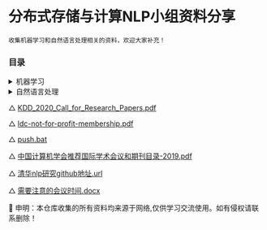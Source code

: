 # 分布式存储与计算NLP小组资料分享
	收集机器学习和自然语言处理相关的资料，欢迎大家补充！

### 目录
<details>
<summary>机器学习</summary>

- [机器学习](./机器学习)
<details>
<summary>ppt</summary>

- [ppt](./机器学习/ppt)
- [【华为云人工智能大赛·垃圾分类挑战杯】决赛答辩视频&PPT.txt](./机器学习/ppt/【华为云人工智能大赛·垃圾分类挑战杯】决赛答辩视频&PPT.txt)
</details>

<details>
<summary>书籍</summary>

- [书籍](./机器学习/书籍)
- [A神经网络与深度学习.pdf](./机器学习/书籍/A神经网络与深度学习.pdf)
- [B机器学习(西瓜书)_周志华-中文-2016.pdf](./机器学习/书籍/B机器学习(西瓜书)_周志华-中文-2016.pdf)
- [B模式识别和机器学习PRML_伯克利教授中文翻译版.pdf](./机器学习/书籍/B模式识别和机器学习PRML_伯克利教授中文翻译版.pdf)
- [Complex Valued Neural Networks.pdf](./机器学习/书籍/Complex%20Valued%20Neural%20Networks.pdf)
- [MLY-zh-cn.pdf](./机器学习/书籍/MLY-zh-cn.pdf)
</details>

<details>
<summary>论文</summary>

- [论文](./机器学习/论文)
- [gcn](./机器学习/论文/gcn)
	- [图卷积ppt.pdf](./机器学习/论文/gcn/图卷积ppt.pdf)
	- [第一代gcn.pdf](./机器学习/论文/gcn/第一代gcn.pdf)
	- [第一代gcn的应用.pdf](./机器学习/论文/gcn/第一代gcn的应用.pdf)
	- [第三代gcn.pdf](./机器学习/论文/gcn/第三代gcn.pdf)
	- [第二代gcn.pdf](./机器学习/论文/gcn/第二代gcn.pdf)
- [ICLR、ICML相关论文](./机器学习/论文/ICLR、ICML相关论文)
	- [CCL2019最佳](./机器学习/论文/ICLR、ICML相关论文/CCL2019最佳)
	- [ICLR2019](./机器学习/论文/ICLR、ICML相关论文/ICLR2019)
	- [ICML2019](./机器学习/论文/ICLR、ICML相关论文/ICML2019)
- [wassertein距离](./机器学习/论文/wassertein距离)
	- [Opt.pdf](./机器学习/论文/wassertein距离/Opt.pdf)
	- [从Wasserstein距离、对偶理论到WGAN - 科学空间_Scientific Spaces_files](./机器学习/论文/wassertein距离/从Wasserstein距离、对偶理论到WGAN%20-%20科学空间_Scientific%20Spaces_files)
- [傅里叶与AI](./机器学习/论文/傅里叶与AI)
	- [2006_-_A_spectral_analysis_of_function_composition.pdf](./机器学习/论文/傅里叶与AI/2006_-_A_spectral_analysis_of_function_composition.pdf)
- [核方法](./机器学习/论文/核方法)
	- [CCA](./机器学习/论文/核方法/CCA)
- [模型融合](./机器学习/论文/模型融合)
	- [Distilling the Knowledge in a Neural Network.pdf](./机器学习/论文/模型融合/Distilling%20the%20Knowledge%20in%20a%20Neural%20Network.pdf)
- [水文（增强信心）](./机器学习/论文/水文（增强信心）)
	- [envent detection without tagger.pdf](./机器学习/论文/水文（增强信心）/envent%20detection%20without%20tagger.pdf)
	- [Wei_Building_Detail-Sensitive_Semantic_Segmentation_Networks_With_Polynomial_Pooling_CVPR_2019_paper.pdf](./机器学习/论文/水文（增强信心）/Wei_Building_Detail-Sensitive_Semantic_Segmentation_Networks_With_Polynomial_Pooling_CVPR_2019_paper.pdf)
- [玄学](./机器学习/论文/玄学)
	- [iclr2019.docx](./机器学习/论文/玄学/iclr2019.docx)
- [生成式](./机器学习/论文/生成式)
	- [2c08e95382ff57877dd41672f4dedae7057262c0.svg](./机器学习/论文/生成式/2c08e95382ff57877dd41672f4dedae7057262c0.svg)
	- [Convolution_of_spiky_function_with_box2.gif](./机器学习/论文/生成式/Convolution_of_spiky_function_with_box2.gif)
	- [gan.pdf](./机器学习/论文/生成式/gan.pdf)
	- [gan与半监督.pdf](./机器学习/论文/生成式/gan与半监督.pdf)
	- [gumbel.url](./机器学习/论文/生成式/gumbel.url)
	- [Open Domain Event Extraction Using Neural Latent V.docx](./机器学习/论文/生成式/Open%20Domain%20Event%20Extraction%20Using%20Neural%20Latent%20V.docx)
	- [vae tutioal.pdf](./机器学习/论文/生成式/vae%20tutioal.pdf)
	- [vae tutioal_translate.pdf](./机器学习/论文/生成式/vae%20tutioal_translate.pdf)
	- [vae原文.pdf](./机器学习/论文/生成式/vae原文.pdf)
	- [复值生成网络.pdf](./机器学习/论文/生成式/复值生成网络.pdf)
- [网络部件或训练策略](./机器学习/论文/网络部件或训练策略)
	- [B batch-normalization.pdf](./机器学习/论文/网络部件或训练策略/B%20batch-normalization.pdf)
	- [C mixup数据增强.pdf](./机器学习/论文/网络部件或训练策略/C%20mixup数据增强.pdf)
	- [C 余弦退火热启动.pdf](./机器学习/论文/网络部件或训练策略/C%20余弦退火热启动.pdf)
	- [label—smoothing.pdf](./机器学习/论文/网络部件或训练策略/label—smoothing.pdf)
	- [mixup.pdf](./机器学习/论文/网络部件或训练策略/mixup.pdf)
- [胶囊网络](./机器学习/论文/胶囊网络)
	- [胶囊网络.pdf](./机器学习/论文/胶囊网络/胶囊网络.pdf)
	- [胶囊网络笔记.docx](./机器学习/论文/胶囊网络/胶囊网络笔记.docx)
- [计算机视觉模型](./机器学习/论文/计算机视觉模型)
	- [A effcientnet.pdf](./机器学习/论文/计算机视觉模型/A%20effcientnet.pdf)
	- [C 残差网络.pdf](./机器学习/论文/计算机视觉模型/C%20残差网络.pdf)
	- [Convolutional_Block_Attention_Module.pdf](./机器学习/论文/计算机视觉模型/Convolutional_Block_Attention_Module.pdf)
	- [resnext-instragram-wsl.pdf](./机器学习/论文/计算机视觉模型/resnext-instragram-wsl.pdf)
	- [Squeeze-and-Excitation Networks.pdf](./机器学习/论文/计算机视觉模型/Squeeze-and-Excitation%20Networks.pdf)
- [降维](./机器学习/论文/降维)
	- [2276-stochastic-neighbor-embedding.pdf](./机器学习/论文/降维/2276-stochastic-neighbor-embedding.pdf)
	- [链接.txt](./机器学习/论文/降维/链接.txt)
</details>

</details>

<details>
<summary>自然语言处理</summary>

- [自然语言处理](./自然语言处理)
<details>
<summary>书籍</summary>

- [书籍](./自然语言处理/书籍)
- [edbook_oct162019.pdf](./自然语言处理/书籍/edbook_oct162019.pdf)
- [speech and language processing.pdf](./自然语言处理/书籍/speech%20and%20language%20processing.pdf)
- [Speech and Language Processingch9.pdf](./自然语言处理/书籍/Speech%20and%20Language%20Processingch9.pdf)
</details>

<details>
<summary>论文</summary>

- [论文](./自然语言处理/论文)
- [A网络模型](./自然语言处理/论文/A网络模型)
	- [A Attention is all your need.pdf](./自然语言处理/论文/A网络模型/A%20Attention%20is%20all%20your%20need.pdf)
	- [A BERT.pdf](./自然语言处理/论文/A网络模型/A%20BERT.pdf)
	- [A roberta.pdf](./自然语言处理/论文/A网络模型/A%20roberta.pdf)
	- [B ELECTRA PPT.pdf](./自然语言处理/论文/A网络模型/B%20ELECTRA%20PPT.pdf)
	- [B ELECTRA.pdf](./自然语言处理/论文/A网络模型/B%20ELECTRA.pdf)
	- [B ELMO.pdf](./自然语言处理/论文/A网络模型/B%20ELMO.pdf)
	- [B seq2seq.pdf](./自然语言处理/论文/A网络模型/B%20seq2seq.pdf)
	- [B xlnet.pdf](./自然语言处理/论文/A网络模型/B%20xlnet.pdf)
	- [BERT.pdf](./自然语言处理/论文/A网络模型/BERT.pdf)
	- [C cnm.pdf](./自然语言处理/论文/A网络模型/C%20cnm.pdf)
	- [freelb.docx](./自然语言处理/论文/A网络模型/freelb.docx)
	- [freelb_roberta.pdf](./自然语言处理/论文/A网络模型/freelb_roberta.pdf)
	- [gpt2.pdf](./自然语言处理/论文/A网络模型/gpt2.pdf)
	- [t5.pdf](./自然语言处理/论文/A网络模型/t5.pdf)
	- [tinybert bert与蒸馏学习.pdf](./自然语言处理/论文/A网络模型/tinybert%20bert与蒸馏学习.pdf)
	- [深度预训练模型总结.docx](./自然语言处理/论文/A网络模型/深度预训练模型总结.docx)
- [B多任务学习类](./自然语言处理/论文/B多任务学习类)
	- [A Emotion-Cause Pair Extraction.pdf](./自然语言处理/论文/B多任务学习类/A%20Emotion-Cause%20Pair%20Extraction.pdf)
	- [AnInteractiveMulti-TaskLearningNetworkforEnd-to-End Aspect-BasedSentimentAnalysis.pdf](./自然语言处理/论文/B多任务学习类/AnInteractiveMulti-TaskLearningNetworkforEnd-to-End%20Aspect-BasedSentimentAnalysis.pdf)
	- [B AdversarialTransferLearningforChineseNamedEntityRecognition withSelf-AttentionMechanism.pdf](./自然语言处理/论文/B多任务学习类/B%20AdversarialTransferLearningforChineseNamedEntityRecognition%20withSelf-AttentionMechanism.pdf)
	- [B CommonSense QA.pdf](./自然语言处理/论文/B多任务学习类/B%20CommonSense%20QA.pdf)
	- [B 海量多语言迁移学习.pdf](./自然语言处理/论文/B多任务学习类/B%20海量多语言迁移学习.pdf)
	- [HierarchicalFeatureFusionNetwork withLocalandGlobalPerspectivesforMultimodalAffectiveComputing.pdf](./自然语言处理/论文/B多任务学习类/HierarchicalFeatureFusionNetwork%20withLocalandGlobalPerspectivesforMultimodalAffectiveComputing.pdf)
	- [Label-awareDoubleTransferLearningforCross-Specialty MedicalNamedEntityRecognition.pdf](./自然语言处理/论文/B多任务学习类/Label-awareDoubleTransferLearningforCross-Specialty%20MedicalNamedEntityRecognition.pdf)
	- [MELD A Multimodal Multi-Party Dataset.pdf](./自然语言处理/论文/B多任务学习类/MELD%20A%20Multimodal%20Multi-Party%20Dataset.pdf)
	- [Multi-Task Learning for Coherence Modeling.pdf](./自然语言处理/论文/B多任务学习类/Multi-Task%20Learning%20for%20Coherence%20Modeling.pdf)
	- [Multi-Task Networks With Universe, Group, and Task Feature Learning.pdf](./自然语言处理/论文/B多任务学习类/Multi-Task%20Networks%20With%20Universe,%20Group,%20and%20Task%20Feature%20Learning.pdf)
	- [Multimodal and Multi-view Models for Emotion Recognition.pdf](./自然语言处理/论文/B多任务学习类/Multimodal%20and%20Multi-view%20Models%20for%20Emotion%20Recognition.pdf)
- [Cnlp基础](./自然语言处理/论文/Cnlp基础)
	- [A Lightweight Recurrent Network for Sequence Modeling.pdf](./自然语言处理/论文/Cnlp基础/A%20Lightweight%20Recurrent%20Network%20for%20Sequence%20Modeling.pdf)
	- [A ORDERED NEURONS.pdf](./自然语言处理/论文/Cnlp基础/A%20ORDERED%20NEURONS.pdf)
	- [A修复训练与推断的误差.pdf](./自然语言处理/论文/Cnlp基础/A修复训练与推断的误差.pdf)
	- [C auto phrase.pdf](./自然语言处理/论文/Cnlp基础/C%20auto%20phrase.pdf)
	- [C Weneedtotalkaboutstandardsplits.pdf](./自然语言处理/论文/Cnlp基础/C%20Weneedtotalkaboutstandardsplits.pdf)
	- [C 远程监督.pdf](./自然语言处理/论文/Cnlp基础/C%20远程监督.pdf)
	- [Classification and Clustering of Arguments with.pdf](./自然语言处理/论文/Cnlp基础/Classification%20and%20Clustering%20of%20Arguments%20with.pdf)
	- [深度学习中分词对中文是否重要.pdf](./自然语言处理/论文/Cnlp基础/深度学习中分词对中文是否重要.pdf)
- [C事件检测](./自然语言处理/论文/C事件检测)
	- [ACL论文笔记](./自然语言处理/论文/C事件检测/ACL论文笔记)
	- [docuemnt level ee](./自然语言处理/论文/C事件检测/docuemnt%20level%20ee)
	- [gan与事件检测](./自然语言处理/论文/C事件检测/gan与事件检测)
	- [gcn ee](./自然语言处理/论文/C事件检测/gcn%20ee)
	- [joint ee](./自然语言处理/论文/C事件检测/joint%20ee)
	- [Naacl2019事件检测论文.md](./自然语言处理/论文/C事件检测/Naacl2019事件检测论文.md)
	- [vae事件检测](./自然语言处理/论文/C事件检测/vae事件检测)
	- [ZSL](./自然语言处理/论文/C事件检测/ZSL)
	- [事件检测数据集](./自然语言处理/论文/C事件检测/事件检测数据集)
	- [事件检测通用笔记.doc](./自然语言处理/论文/C事件检测/事件检测通用笔记.doc)
	- [多语言学习](./自然语言处理/论文/C事件检测/多语言学习)
	- [常用靶子（经典模型）](./自然语言处理/论文/C事件检测/常用靶子（经典模型）)
	- [损失函数与训练方法或trick](./自然语言处理/论文/C事件检测/损失函数与训练方法或trick)
	- [新建文件夹](./自然语言处理/论文/C事件检测/新建文件夹)
	- [注意力（模块注意力）](./自然语言处理/论文/C事件检测/注意力（模块注意力）)
	- [深度学习或pooling改善](./自然语言处理/论文/C事件检测/深度学习或pooling改善)
	- [预训练模型事件生成](./自然语言处理/论文/C事件检测/预训练模型事件生成)
	- [预训练模型用于事件生成与检测](./自然语言处理/论文/C事件检测/预训练模型用于事件生成与检测)
- [GAN与nlp](./自然语言处理/论文/GAN与nlp)
	- [DistillingDiscriminationandGeneralizationKnowledgeforEvent Detectionvia ∆-RepresentationLearning.pdf](./自然语言处理/论文/GAN与nlp/DistillingDiscriminationandGeneralizationKnowledgeforEvent%20Detectionvia%20∆-RepresentationLearning.pdf)
- [LDA](./自然语言处理/论文/LDA)
	- [A Hybrid Document Feature Extraction Method Using Latent Dirichlet Allocation and Word2Vec(2016).pdf](./自然语言处理/论文/LDA/A%20Hybrid%20Document%20Feature%20Extraction%20Method%20Using%20Latent%20Dirichlet%20Allocation%20and%20Word2Vec(2016).pdf)
	- [An improved ant algorithm with LDA-based representation for text document clustering(2017).pdf](./自然语言处理/论文/LDA/An%20improved%20ant%20algorithm%20with%20LDA-based%20representation%20for%20text%20document%20clustering(2017).pdf)
	- [AUTOENCODING VARIATIONAL INFERENCE FOR TOPIC MODELS.pdf](./自然语言处理/论文/LDA/AUTOENCODING%20VARIATIONAL%20INFERENCE%20FOR%20TOPIC%20MODELS.pdf)
	- [CitationLDA++_An Extension of LDA for Discovering Topics in Document Network(2018).pdf](./自然语言处理/论文/LDA/CitationLDA++_An%20Extension%20of%20LDA%20for%20Discovering%20Topics%20in%20Document%20Network(2018).pdf)
	- [Clustering with Probabilistic Topic Models on Arabic Texts(2016).pdf](./自然语言处理/论文/LDA/Clustering%20with%20Probabilistic%20Topic%20Models%20on%20Arabic%20Texts(2016).pdf)
	- [Fast Collapsed Gibbs Sampling For Latent Dirichlet Allocation(KDD,2008).pdf](./自然语言处理/论文/LDA/Fast%20Collapsed%20Gibbs%20Sampling%20For%20Latent%20Dirichlet%20Allocation(KDD,2008).pdf)
	- [Latent Dirichlet Allocation.pdf](./自然语言处理/论文/LDA/Latent%20Dirichlet%20Allocation.pdf)
	- [LDA Meets Word2Vec_A Novel Model for Academic Abstract Clustering(2018).pdf](./自然语言处理/论文/LDA/LDA%20Meets%20Word2Vec_A%20Novel%20Model%20for%20Academic%20Abstract%20Clustering(2018).pdf)
	- [LDA.lnk](./自然语言处理/论文/LDA/LDA.lnk)
	- [Learning to Classify Short and Sparse Text Web with Hidden Topics from Large-scale Data Collections(2008).pdf](./自然语言处理/论文/LDA/Learning%20to%20Classify%20Short%20and%20Sparse%20Text%20Web%20with%20Hidden%20Topics%20from%20Large-scale%20Data%20Collections(2008).pdf)
	- [MPI-OpenMP hybrid parallel inference for Latent Dirichlet Allocation(2011).pdf](./自然语言处理/论文/LDA/MPI-OpenMP%20hybrid%20parallel%20inference%20for%20Latent%20Dirichlet%20Allocation(2011).pdf)
	- [notes](./自然语言处理/论文/LDA/notes)
	- [refs of [An improved ant algorithm...]](./自然语言处理/论文/LDA/refs%20of%20[An%20improved%20ant%20algorithm...])
	- [Streaming-LDA_A Copula-based Approach to Modeling Topic Dependencies in Document Streams(KDD,2016).pdf](./自然语言处理/论文/LDA/Streaming-LDA_A%20Copula-based%20Approach%20to%20Modeling%20Topic%20Dependencies%20in%20Document%20Streams(KDD,2016).pdf)
- [text2sql](./自然语言处理/论文/text2sql)
	- [text2sql.pdf](./自然语言处理/论文/text2sql/text2sql.pdf)
- [主题模型](./自然语言处理/论文/主题模型)
	- [AUTOENCODING VARIATIONAL INFERENCE FOR TOPIC MODELS.pdf](./自然语言处理/论文/主题模型/AUTOENCODING%20VARIATIONAL%20INFERENCE%20FOR%20TOPIC%20MODELS.pdf)
- [多粒度与非常规粒度策略](./自然语言处理/论文/多粒度与非常规粒度策略)
	- [Exact Hard Monotonic Attention for Character-Level Transduction.pdf](./自然语言处理/论文/多粒度与非常规粒度策略/Exact%20Hard%20Monotonic%20Attention%20for%20Character-Level%20Transduction.pdf)
	- [Multi-Grained Named Entity Recognition.pdf](./自然语言处理/论文/多粒度与非常规粒度策略/Multi-Grained%20Named%20Entity%20Recognition.pdf)
	- [NeuralFine-GrainedEntityTypeClassiﬁcation withHierarchy-AwareLoss.pdf](./自然语言处理/论文/多粒度与非常规粒度策略/NeuralFine-GrainedEntityTypeClassiﬁcation%20withHierarchy-AwareLoss.pdf)
- [奇招](./自然语言处理/论文/奇招)
	- [beam serch RNNG.pdf](./自然语言处理/论文/奇招/beam%20serch%20RNNG.pdf)
	- [ChID A Large-scale Chinese IDiom Dataset for Cloze Test.pdf](./自然语言处理/论文/奇招/ChID%20A%20Large-scale%20Chinese%20IDiom%20Dataset%20for%20Cloze%20Test.pdf)
	- [cnm.pdf](./自然语言处理/论文/奇招/cnm.pdf)
	- [Cost-sensitiveRegularizationforLabelConfusion-awareEventDetection.pdf](./自然语言处理/论文/奇招/Cost-sensitiveRegularizationforLabelConfusion-awareEventDetection.pdf)
	- [Improved Zero-shot Neural Machine Translation.pdf](./自然语言处理/论文/奇招/Improved%20Zero-shot%20Neural%20Machine%20Translation.pdf)
	- [Is Attention Interpretable.pdf](./自然语言处理/论文/奇招/Is%20Attention%20Interpretable.pdf)
	- [Learning from omission.pdf](./自然语言处理/论文/奇招/Learning%20from%20omission.pdf)
	- [ModelingComparativeColorDescriptions.pdf](./自然语言处理/论文/奇招/ModelingComparativeColorDescriptions.pdf)
	- [对抗学习语义解析.pdf](./自然语言处理/论文/奇招/对抗学习语义解析.pdf)
- [情感分析](./自然语言处理/论文/情感分析)
	- [Emotion-Cause Pair Extraction.pdf](./自然语言处理/论文/情感分析/Emotion-Cause%20Pair%20Extraction.pdf)
	- [Multimodal and Multi-view Models for Emotion Recognition.pdf](./自然语言处理/论文/情感分析/Multimodal%20and%20Multi-view%20Models%20for%20Emotion%20Recognition.pdf)
	- [Open-Domain Targeted Sentiment Analysis.pdf](./自然语言处理/论文/情感分析/Open-Domain%20Targeted%20Sentiment%20Analysis.pdf)
	- [Progressive Self-Supervised Attention Learning for.pdf](./自然语言处理/论文/情感分析/Progressive%20Self-Supervised%20Attention%20Learning%20for.pdf)
	- [Sentiment Tagging with Partial Labels using Modular Architectures.pdf](./自然语言处理/论文/情感分析/Sentiment%20Tagging%20with%20Partial%20Labels%20using%20Modular%20Architectures.pdf)
	- [Transfer Capsule Network for Aspect Level Sentiment Classification.pdf](./自然语言处理/论文/情感分析/Transfer%20Capsule%20Network%20for%20Aspect%20Level%20Sentiment%20Classification.pdf)
- [无监督与生成式](./自然语言处理/论文/无监督与生成式)
	- [B AdversarialTransferLearningforChineseNamedEntityRecognition withSelf-AttentionMechanism.pdf](./自然语言处理/论文/无监督与生成式/B%20AdversarialTransferLearningforChineseNamedEntityRecognition%20withSelf-AttentionMechanism.pdf)
	- [DOER  Dual Cross-Shared RNN for Aspect Term-Polarity Co-Extraction.pdf](./自然语言处理/论文/无监督与生成式/DOER%20%20Dual%20Cross-Shared%20RNN%20for%20Aspect%20Term-Polarity%20Co-Extraction.pdf)
	- [Open-Domain Targeted Sentiment Analysis.pdf](./自然语言处理/论文/无监督与生成式/Open-Domain%20Targeted%20Sentiment%20Analysis.pdf)
	- [Phrase-Based&NeuralUnsupervisedMachineTranslation .pdf](./自然语言处理/论文/无监督与生成式/Phrase-Based&NeuralUnsupervisedMachineTranslation%20.pdf)
- [真实检测](./自然语言处理/论文/真实检测)
	- [ChoosingtheMoreConvincingEvidencewitha SiameseNetwork.pdf](./自然语言处理/论文/真实检测/ChoosingtheMoreConvincingEvidencewitha%20SiameseNetwork.pdf)
- [知识抽取](./自然语言处理/论文/知识抽取)
	- [AJointNamed-EntityRecognizerforHeterogeneousTag-sets UsingaTagHierarchy.pdf](./自然语言处理/论文/知识抽取/AJointNamed-EntityRecognizerforHeterogeneousTag-sets%20UsingaTagHierarchy.pdf)
	- [AttentionGuidedGraphConvolutionalNetworksforRelationExtraction.pdf](./自然语言处理/论文/知识抽取/AttentionGuidedGraphConvolutionalNetworksforRelationExtraction.pdf)
	- [C NER with Eye Movement Information.pdf](./自然语言处理/论文/知识抽取/C%20NER%20with%20Eye%20Movement%20Information.pdf)
	- [C Reliability-aware Dynamic Feature Composition for Name Tagging.pdf](./自然语言处理/论文/知识抽取/C%20Reliability-aware%20Dynamic%20Feature%20Composition%20for%20Name%20Tagging.pdf)
	- [featurecomposition2019.pdf](./自然语言处理/论文/知识抽取/featurecomposition2019.pdf)
	- [NeuralRelationExtractionforKnowledgeBaseEnrichment.pdf](./自然语言处理/论文/知识抽取/NeuralRelationExtractionforKnowledgeBaseEnrichment.pdf)
</details>

</details>

△ [KDD_2020_Call_for_Research_Papers.pdf](./KDD_2020_Call_for_Research_Papers.pdf)

△ [ldc-not-for-profit-membership.pdf](./ldc-not-for-profit-membership.pdf)

△ [push.bat](./push.bat)

△ [中国计算机学会推荐国际学术会议和期刊目录-2019.pdf](./中国计算机学会推荐国际学术会议和期刊目录-2019.pdf)

△ [清华nlp研究github地址.url](./清华nlp研究github地址.url)

△ [需要注意的会议时间.docx](./需要注意的会议时间.docx)

:book: 申明：本仓库收集的所有资料均来源于网络,仅供学习交流使用。如有侵权请联系删除！